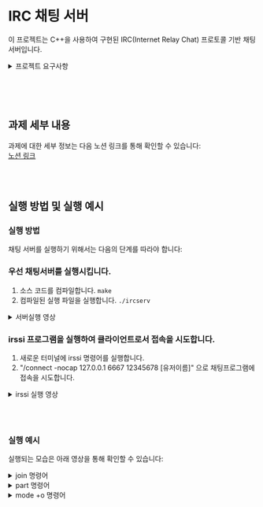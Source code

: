 # IRC 채팅 서버

이 프로젝트는 C++을 사용하여 구현된 IRC(Internet Relay Chat) 프로토콜 기반 채팅 서버입니다. </br>

<details>
  <summary>프로젝트 요구사항</summary>
  
  1. **기본 요구사항**:
      - 서버는 여러 클라이언트를 동시에 처리할 수 있어야 하며, 절대 멈추지 않아야 합니다.
      - Fork를 사용하지 않고, 모든 I/O 작업은 non-blocking이어야 합니다.
      - Poll() (또는 유사한 것 ex: kqueue) 하나만을 사용하여 모든 작업 (읽기, 쓰기, 듣기 등)을 처리해야 합니다.
      - 서버는 TCP/IP (v4 또는 v6)를 통해 클라이언트와 통신해야 합니다.
      - 클라이언트가 서버에 연결하기 위해서는 포트 번호와 연결 비밀번호가 필요합니다.
  2. **클라이언트와 서버 간의 커뮤니케이션**:
      - 클라이언트는 서버에 연결하고 채널에 가입할 수 있어야 합니다.
      - 서버는 클라이언트가 보낸 메시지를 해당 채널의 모든 다른 클라이언트에게 전달해야 합니다.
      - 사용자 인증, 닉네임 설정, 유저네임 설정, 채널 참여, 개인 메시지 송수신 등의 기능을 구현해야 합니다.
  3. **채널 운영자 및 사용자 권한**:
      - 채널 운영자와 일반 사용자를 구분해야 합니다.
      - 채널 운영자 전용 명령어 (예: KICK, INVITE, TOPIC, MODE 등)를 구현해야 합니다.
  4. **추가 요구사항**:
      - 코드는 C++ 98 표준을 준수해야 하며, 필요한 경우 **`std=c++98`** 플래그를 추가하여 컴파일할 수 있어야 합니다.
      - Makefile을 사용하여 소스 파일을 컴파일해야 하며, 프로그램은 어떠한 상황에서도 충돌하거나 예상치 못하게 종료되어서는 안됩니다.
  
    이 정보를 바탕으로, IRC 서버를 설계할 때 각 기능별로 분리하여 구현하는 것이 좋습니다. 예를 들어, 네트워크 연결 처리, 사용자 인증, 메시지 전달 및 처리, 채널 관리 등을 별도의 모듈로 구성할 수 있습니다. 
    
    코드는 간결하고 이해하기 쉬워야 하며, 다양한 에러 상황에서도 안정적으로 작동해야 합니다.
  
</details>

 </br></br></br>
 
## 과제 세부 내용

과제에 대한 세부 정보는 다음 노션 링크를 통해 확인할 수 있습니다: </br>
[노션 링크](https://witty-crime-33b.notion.site/IRC-44efc8148af847db829a2ed64d4afef8?pvs=4)

</br></br>

## 실행 방법 및 실행 예시

### 실행 방법

채팅 서버를 실행하기 위해서는 다음의 단계를 따라야 합니다:
</br>
### 우선 채팅서버를 실행시킵니다.
1. 소스 코드를 컴파일합니다. `make`
2. 컴파일된 실행 파일을 실행합니다. `./ircserv`
<details>
  <summary>서버실행 영상</summary>
  

https://github.com/bluedog129/IRC/assets/50707297/30dfbdcc-93de-4241-b818-635476f31466


</details>


### irssi 프로그램을 실행하여 클라이언트로서 접속을 시도합니다.
1. 새로운 터미널에 irssi 명령어를 실행합니다.
2. "/connect -nocap 127.0.0.1 6667 12345678 [유저이름]" 으로 채팅프로그램에 접속을 시도합니다.
<details>
  <summary>irssi 실행 영상</summary>
  

https://github.com/bluedog129/IRC/assets/50707297/c67810b8-21b3-4e5f-ab81-3045b8466b72


</details>


</br></br>

### 실행 예시
실행되는 모습은 아래 영상을 통해 확인할 수 있습니다:

<details>
  <summary>join 명령어</summary>
  

https://github.com/bluedog129/IRC/assets/50707297/bfe47e6b-3095-4394-8d88-f9e108579cf1


</details>

<details>
  <summary>part 명령어</summary>
  

https://github.com/bluedog129/IRC/assets/50707297/372bd868-4e4c-42a8-aa78-1dfbe6b4dfc8


</details>

<details>
  <summary>mode +o 명령어</summary>
  - /mode: IRC에서 채널이나 사용자의 모드를 설정하거나 조회하는 데 사용되는 명령어입니다. </br>
  - +o: 이는 "operator flag"를 설정하는 것으로, 대상 사용자에게 오퍼레이터 권한을 부여합니다. 오퍼레이터는 채널에서 사용자를 추방하거나, 채널 모드를 변경하는 등의 관리 작업을 수행할 수 있습니다. </br>
  - 사용자이름: 오퍼레이터 권한을 부여하고자 하는 사용자의 닉네임입니다. </br>
  

https://github.com/bluedog129/IRC/assets/50707297/5feadb1f-5f43-4740-a903-6fd8b567a4b6


</details>

